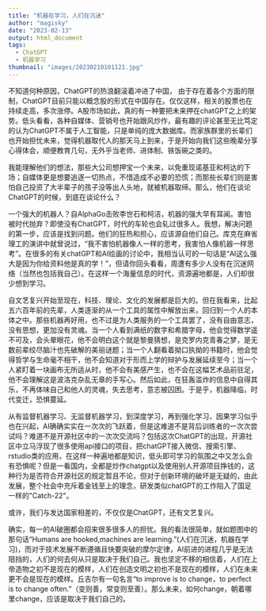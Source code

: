 ```yaml
---
title: "机器在学习，人们在沉迷"
author: "magisky"
date: "2023-02-13"
output: html_document
tags:
  - ChatGPT
  - 机器学习
thumbnail: "images/20230210101121.jpg"
---
```


<!--more-->

不知道何种原因，ChatGPT的热浪翻滚着冲进了中国，	由于存在着各个方面的限制，ChatGPT目前只能以概念股的形式在中国存在。仅仅这样，相关的股票也在持续走高，多次涨停。A股市场如此，真的有一种要把未来押在chatGPT之上的架势。低头看看，各种自媒体、营销号也开始跟风炒作，最有趣的评论甚至无比笃定的认为ChatGPT不属于人工智能，只是单纯的庞大数据库。而家族群里的长辈们也开始担忧未来，觉得机器取代人的那天马上到来，于是开始向我们这些晚辈分享心得体会，顺便教育几句，无外乎当老师、进体制、铁饭碗之类的。

我能理解他们的想法，那些大公司想押宝一个未来，以免重现诺基亚和柯达的下场；自媒体更是想要追逐一切热点，不惜造成不必要的恐慌；而那些长辈们则是害怕自己投资了大半辈子的孩子没等出人头地，就被机器取缔。那么，他们在谈论ChatGPT的时候，到底在谈论什么？

一个强大的机器人？自AlphaGo击败李世石和柯洁，机器的强大早有耳闻。害怕被时代抛弃？即使没有ChatGPT，时代的车轮也会轧过很多人。我想，解决问题的第一步，应该是找到问题。他们的狂热和担心，应该源自他们自己。库克在麻省理工的演讲中就曾说过，“我不害怕机器像人一样的思考，我害怕人像机器一样思考”。在很多的有关chatGPT和AI绘画的讨论中，我相当认可的一句话是“AI这么强大是因为你给资料他是真的学！”，但请你回头看看，周遭有多少人没有在沉迷网络（当然也包括我自己）。在这样一个海量信息的时代，资源遍地都是，人们却很少想到学习。

自文艺复兴开始至现在，科技、理论、文化的发展都是巨大的。但在我看来，比起五六百年前的先辈，人类逐渐的从一个工具的属性中解放出来，回归到一个人的本体之中。那些机器再好用，也不过是为人类服务的一个工具罢了，没有自由意志，没有思想，更加没有灵魂。当一个人看到满纸的数字和希腊字母，他会觉得数学遥不可及，会头晕眼花，他不会明白这个就是黎曼猜想，是克罗内克青春之梦，是无数前辈绞尽脑汁也先破解的美丽谜题；当一个人翻看着拗口执拗的书籍时，他会觉得哲学与生命毫不相干，他不会知道对于形而上学的辩护与发展延续至今；当一个人紧盯着一块画布无所适从时，他不会有美感产生，也不会在这幅艺术品前驻足，他不会理解这是波洛克杂乱无章的手写心。然后如此，在狂轰滥炸的信息中自得其乐，不再体味自己和他人的灵魂，失去思考，意志被囚困。于是乎，机器降临，时代变迁，恐惧蔓延。

从有监督机器学习、无监督机器学习，到深度学习，再到强化学习，因果学习似乎也在兴起，AI确确实实在一次次的飞跃着，但是这难道不是背后训练者的一次次尝试吗？难道不是开源社区中的一次次交流吗？包括这次ChatGPT的出现，开源社区中立马浮现了很多使用api接口的项目，把chatGPT接入微信、搜索引擎、rstudio类的应用，在这样一种遍地都是知识，低头即可学习的氛围之中又怎么会有恐惧呢？但是一看国内，全都是炒作chatgpt以及使用别人开源项目挣钱的，这种行为是否符合开源社区的规定暂且不论，但对于创新环境的破坏是无疑的，由此发展，整个社会中充斥着金钱至上的理念，研发类似chatGPT的工作陷入了国足一样的"Catch-22"。

或许，我们与发达国家相差的，不仅仅是ChatGPT，还有文艺复兴。

确实，每一的AI破圈都会招来很多很多人的担忧。我的看法很简单，就如题图中的那句话“Humans are hooked,machines are learning.”(人们在沉迷，机器在学习)，而对于技术发展不断遵循且快要突破的摩尔定律，AI前进的进程几乎是无法阻挡的，人们的何去何从只是取决于我们自己。我也坚定不移的相信着，人们在上帝造物之初不是现在的模样，人们在创造文明之初也不是现在的模样，人们在未来更不会是现在的模样。丘吉尔有一句名言“to improve is to change，to perfect is to change often.”（变则善，常变则至善）。那么未来，如何change，朝着哪里change，应该是取决于我们自己的。




